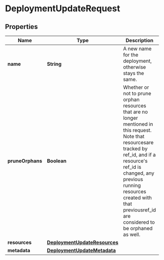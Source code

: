 # DeploymentUpdateRequest

## Properties
Name | Type | Description | Notes
------------ | ------------- | ------------- | -------------
**name** | **String** | A new name for the deployment, otherwise stays the same. |  [optional]
**pruneOrphans** | **Boolean** | Whether or not to prune orphan resources that are no longer mentioned in this request. Note that resourcesare tracked by ref_id, and if a resource&#x27;s ref_id is changed, any previous running resources created with that previousref_id are considered to be orphaned as well. | 
**resources** | [**DeploymentUpdateResources**](DeploymentUpdateResources.md) |  |  [optional]
**metadata** | [**DeploymentUpdateMetadata**](DeploymentUpdateMetadata.md) |  |  [optional]
